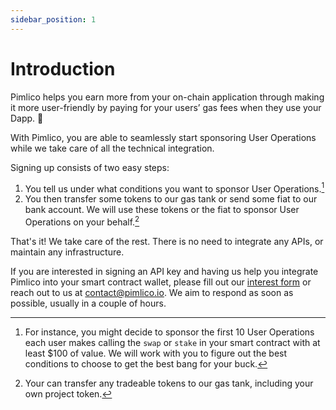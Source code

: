 ```yaml
---
sidebar_position: 1
---
```


# Introduction

Pimlico helps you earn more from your on-chain application through making it more user-friendly by paying for your users’ gas fees when they use your Dapp. 🚀

With Pimlico, you are able to seamlessly start sponsoring User Operations while we take care of all the technical integration.

Signing up consists of two easy steps:
1. You tell us under what conditions you want to sponsor User Operations.[^1]
2. You then transfer some tokens to our gas tank or send some fiat to our bank account. We will use these tokens or the fiat to sponsor User Operations on your behalf.[^2]

That's it! We take care of the rest. There is no need to integrate any APIs, or maintain any infrastructure. 

If you are interested in signing an API key and having us help you integrate Pimlico into your smart contract wallet, please fill out our [interest form](https://u2fnk0lj4et.typeform.com/to/ZxnyuGXv) or reach out to us at contact@pimlico.io. We aim to respond as soon as possible, usually in a couple of hours.

[^1]: For instance, you might decide to sponsor the first 10 User Operations each user makes calling the `swap` or `stake` in your smart contract with at least $100 of value. We will work with you to figure out the best conditions to choose to get the best bang for your buck.
[^2]: Your can transfer any tradeable tokens to our gas tank, including your own project token.
